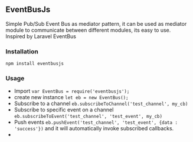 ## EventBusJs
Simple Pub/Sub Event Bus as mediator pattern, it can be used as mediator module to communicate between different modules, its easy to use.
Inspired by Laravel EventBus

### Installation

    npm install eventbusjs

### Usage

 

 - Import `var EventBus = require('eventbusjs');`
 - create new instance `let eb = new EventBus();`
 - Subscribe to a channel `eb.subscribeToChannel('test_channel', my_cb)`
 - Subscribe to specific event on a channel `eb.subscribeToEvent('test_channel', 'test_event', my_cb)`
 - Push events  `eb.pushEvent('test_channel', 'test_event', {data : 'success'})` and it will automatically invoke subscribed callbacks.
 - 
